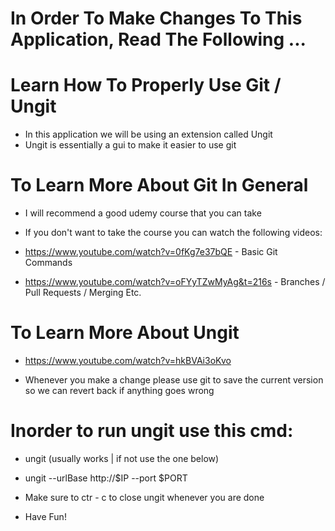 # In Order To Make Changes To This Application, Read The Following ...

# Learn How To Properly Use Git / Ungit
* In this application we will be using an extension called Ungit
* Ungit is essentially a gui to make it easier to use git
       
# To Learn More About Git In General
* I will recommend a good udemy course that you can take

* If you don't want to take the course you can watch the following videos: 
* https://www.youtube.com/watch?v=0fKg7e37bQE - Basic Git Commands
* https://www.youtube.com/watch?v=oFYyTZwMyAg&t=216s - Branches / Pull Requests / Merging Etc.


# To Learn More About Ungit
* https://www.youtube.com/watch?v=hkBVAi3oKvo

* Whenever you make a change please use git to save the current version so we can revert back if anything goes wrong

# Inorder to run ungit use this cmd:
* ungit (usually works | if not use the one below)
* ungit --urlBase http://$IP --port $PORT
* Make sure to ctr - c to close ungit whenever you are done

* Have Fun!
